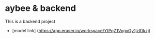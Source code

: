 # aybee & backend

This is a backend project
- [model link] (https://app.eraser.io/workspace/YtPqZ1VogxGy1jzIDkzj)
